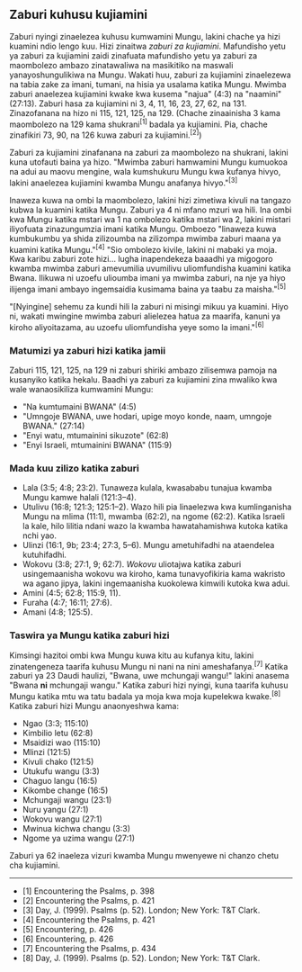 ## Zaburi kuhusu kujiamini

Zaburi nyingi zinaelezea kuhusu kumwamini Mungu, lakini chache ya hizi kuamini ndio lengo kuu. Hizi zinaitwa _zaburi za kujiamini_. Mafundisho yetu ya zaburi za kujiamini zaidi zinafuata mafundisho yetu ya zaburi za maombolezo ambazo zinatawaliwa na masikitiko na maswali yanayoshungulikiwa na Mungu. Wakati huu, zaburi za kujiamini zinaelezewa na tabia zake za imani, tumani, na hisia ya usalama katika Mungu. Mwimba zaburi anaelezea kujiamini kwake kwa kusema "najua" (4:3) na "naamini" (27:13). Zaburi hasa za kujiamini ni 3, 4, 11, 16, 23, 27, 62, na 131. Zinazofanana na hizo ni 115, 121, 125, na 129. (Chache zinaainisha 3 kama maombolezo na 129 kama shukrani<sup>[1]</sup> badala ya kujiamini. Pia, chache zinafikiri 73, 90, na 126 kuwa zaburi za kujiamini.<sup>[2]</sup>)

Zaburi za kujiamini zinafanana na zaburi za maombolezo na shukrani, lakini kuna utofauti baina ya hizo. "Mwimba zaburi hamwamini Mungu kumuokoa na adui au maovu mengine, wala kumshukuru Mungu kwa kufanya hivyo, lakini anaelezea kujiamini kwamba Mungu anafanya hivyo."<sup>[3]</sup>

Inaweza kuwa na ombi la maombolezo, lakini hizi zimetiwa kivuli na tangazo kubwa la kuamini katika Mungu. Zaburi ya 4 ni mfano mzuri wa hili. Ina ombi kwa Mungu katika mstari wa 1 na ombolezo katika mstari wa 2, lakini mistari iliyofuata zinazungumzia imani katika Mungu. Omboezo "linaweza kuwa kumbukumbu ya shida zilizoumba na zilizompa mwimba zaburi maana ya kuamini katika Mungu."<sup>[4]</sup> "Sio ombolezo kivile, lakini ni mabaki ya moja. Kwa karibu zaburi zote hizi... lugha inapendekeza baaadhi ya migogoro kwamba mwimba zaburi amevumilia uvumilivu uliomfundisha kuamini katika Bwana. Ilikuwa ni uzoefu ulioumba imani ya mwimba zaburi, na nje ya hiyo ilijenga imani ambayo ingemsaidia kusimama baina ya taabu za maisha."<sup>[5]</sup>

"[Nyingine] sehemu za kundi hili la zaburi ni misingi mikuu ya kuamini. Hiyo ni, wakati mwingine mwimba zaburi alielezea hatua za maarifa, kanuni ya kiroho aliyoitazama, au uzoefu uliomfundisha yeye somo la imani."<sup>[6]</sup>

### Matumizi ya zaburi hizi katika jamii

Zaburi 115, 121, 125, na 129 ni zaburi shiriki ambazo zilisemwa pamoja na kusanyiko katika hekalu. Baadhi ya zaburi za kujiamini zina mwaliko kwa wale wanaosikiliza kumwamini Mungu:

* "Na kumtumaini BWANA" (4:5)
* "Umngoje BWANA, uwe hodari, upige moyo konde, naam, umngoje BWANA." (27:14)
* "Enyi watu, mtumainini sikuzote" (62:8)
* "Enyi Israeli, mtumainini BWANA" (115:9)

### Mada kuu zilizo katika zaburi

* Lala (3:5; 4:8; 23:2). Tunaweza kulala, kwasababu tunajua kwamba Mungu kamwe halali (121:3–4).
* Utulivu (16:8; 121:3; 125:1–2). Wazo hili pia linaelezwa kwa kumlinganisha Mungu na mlima (11:1), mwamba (62:2), na ngome (62:2). Katika Israeli la kale, hilo lilitia ndani wazo la kwamba hawatahamishwa kutoka katika nchi yao.
* Ulinzi (16:1, 9b; 23:4; 27:3, 5–6). Mungu ametuhifadhi na ataendelea kutuhifadhi.
* Wokovu (3:8; 27:1, 9; 62:7). _Wokovu_ uliotajwa katika zaburi usingemaanisha wokovu wa kiroho, kama tunavyofikiria kama wakristo wa agano jipya, lakini ingemaanisha kuokolewa kimwili kutoka kwa adui. 
* Amini (4:5; 62:8; 115:9, 11).
* Furaha (4:7; 16:11; 27:6).
* Amani (4:8; 125:5).

### Taswira ya Mungu katika zaburi hizi

Kimsingi hazitoi ombi kwa Mungu kuwa kitu au kufanya kitu, lakini zinatengeneza taarifa kuhusu Mungu ni nani na nini ameshafanya.<sup>[7]</sup> Katika zaburi ya 23 Daudi haulizi, "Bwana, uwe mchungaji wangu!" lakini anasema "Bwana **ni** mchungaji wangu." Katika zaburi hizi nyingi, kuna taarifa kuhusu Mungu katika mtu wa tatu badala ya moja kwa moja kupelekwa kwake.<sup>[8]</sup> Katika zaburi hizi Mungu anaonyeshwa kama:

* Ngao (3:3; 115:10)
* Kimbilio letu (62:8)
* Msaidizi wao (115:10)
* Mlinzi (121:5)
* Kivuli chako (121:5)
* Utukufu wangu (3:3)
* Chaguo langu (16:5)
* Kikombe change (16:5)
* Mchungaji wangu (23:1)
* Nuru yangu (27:1)
* Wokovu wangu (27:1)
* Mwinua kichwa changu (3:3)
* Ngome ya uzima wangu (27:1)

Zaburi ya 62 inaeleza vizuri kwamba Mungu mwenyewe ni chanzo chetu cha kujiamini.

--------------------------------------------------------------

* [1] Encountering the Psalms, p. 398
* [2] Encountering the Psalms, p. 421
* [3] Day, J. (1999). Psalms (p. 52). London; New York: T&T Clark.
* [4] Encountering the Psalms, p. 421
* [5] Encountering, p. 426
* [6] Encountering, p. 426
* [7] Encountering the Psalms, p. 434
* [8] Day, J. (1999). Psalms (p. 52). London; New York: T&T Clark.

